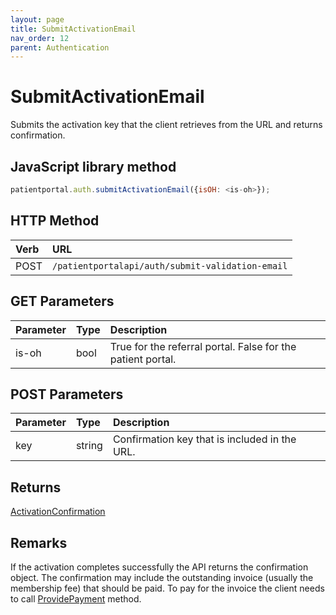 ```yaml
---
layout: page
title: SubmitActivationEmail
nav_order: 12
parent: Authentication
---
```


# SubmitActivationEmail

Submits the activation key that the client retrieves from the URL and returns confirmation.

## JavaScript library method

```javascript
patientportal.auth.submitActivationEmail({isOH: <is-oh>});
```

## HTTP Method

| Verb | URL                                               |
|:-----|:--------------------------------------------------|
| POST | `/patientportalapi/auth/submit-validation-email` |

## GET Parameters

| Parameter | Type   | Description                                                 |
|:----------|:-------|:------------------------------------------------------------|
| is-oh | bool | True for the referral portal. False for the patient portal. |

## POST Parameters

| Parameter | Type   | Description                                                 |
|:----------|:-------|:------------------------------------------------------------|
| key | string | Confirmation key that is included in the URL. |

## Returns

[ActivationConfirmation](../objects-and-data-types/activationconfirmation)

## Remarks

If the activation completes successfully the API returns the confirmation object. The confirmation may include the outstanding invoice (usually the membership fee) that should be paid. To pay for the invoice the client needs to call [ProvidePayment](../finance/providepayment) method.
